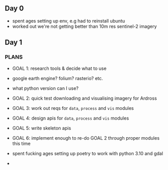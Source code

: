 ## Day 0

* spent ages setting up env, e.g had to reinstall ubuntu
* worked out we're not getting better than 10m res sentinel-2 imagery

## Day 1

### PLANS

* GOAL 1: research tools & decide what to use
* google earth engine? folium? rasterio? etc. 
* what python version can I use?

* GOAL 2: quick test downloading and visualising imagery for Ardross

* GOAL 3: work out reqs for `data`, `process` and `vis` modules

* GOAL 4: design apis for `data`, `process` and `vis` modules

* GOAL 5: write skeleton apis

* GOAL 6: implement enough to re-do GOAL 2 through proper modules this time


* spent fucking ages setting up poetry to work with python 3.10 and gdal
* 
